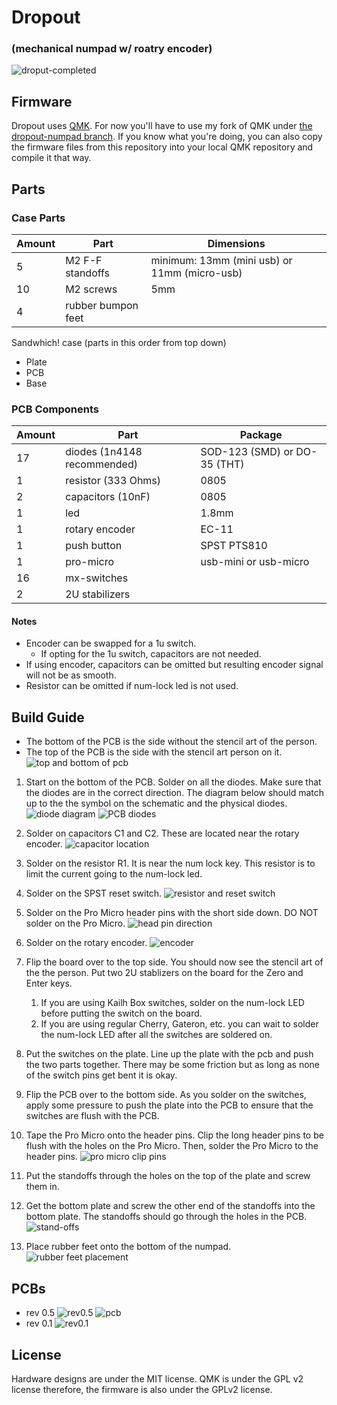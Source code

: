 # Dropout 
### (mechanical numpad w/ roatry encoder)

![droput-completed](/graphics/completed_dropout.jpg)


## Firmware
Dropout uses [QMK](https://github.com/qmk/qmk_firmware).
For now you'll have to use my fork of QMK under [the dropout-numpad branch](https://github.com/ec965/qmk_firmware/tree/dropout-numpad/keyboards/dropout).
If you know what you're doing, you can also copy the firmware files from this repository into your local QMK repository and compile it that way.

## Parts

### Case Parts
Amount | Part | Dimensions
--- | --- | ---
5 | M2 F-F standoffs | minimum: 13mm (mini usb) or 11mm (micro-usb)
10 | M2 screws | 5mm
4 | rubber bumpon feet

Sandwhich! case (parts in this order from top down)
*  Plate
*  PCB
*  Base

### PCB Components
Amount | Part | Package
--- | --- | ---
17 | diodes (1n4148 recommended) | SOD-123 (SMD) or DO-35 (THT)
1 | resistor (333 Ohms) | 0805
2 | capacitors (10nF) | 0805
1 | led | 1.8mm
1 | rotary encoder | EC-11
1 | push button | SPST PTS810
1 | pro-micro | usb-mini or usb-micro
16 | mx-switches | 
2 | 2U stabilizers | 

#### Notes
* Encoder can be swapped for a 1u switch.
  - If opting for the 1u switch, capacitors are not needed.
* If using encoder, capacitors can be omitted but resulting encoder signal will not be as smooth.
* Resistor can be omitted if num-lock led is not used.

## Build Guide

* The bottom of the PCB is the side without the stencil art of the person.
* The top of the PCB is the side with the stencil art person on it.
![top and bottom of pcb](/graphics/build_guide/top_bottom.jpg)

1. Start on the bottom of the PCB. Solder on all the diodes. Make sure that the diodes are in the correct direction. The diagram below should match up to the the symbol on the schematic and the physical diodes.
![diode diagram](https://sites.google.com/site/electriccircuitslol/_/rsrc/1472677828771/diodes-and-leds/DIODE%20USE.png?height=172&width=400)
![PCB diodes](/graphics/build_guide/1_diodes.jpg)

2. Solder on capacitors C1 and C2. These are located near the rotary encoder.
![capacitor location](/graphics/build_guide/2_capacitors.jpg)

3. Solder on the resistor R1. It is near the num lock key. This resistor is to limit the current going to the num-lock led.

4. Solder on the SPST reset switch.
![resistor and reset switch](/graphics/build_guide/3_4_resistor&reset.jpg)

5. Solder on the Pro Micro header pins with the short side down. DO NOT solder on the Pro Micro.
![head pin direction](/graphics/build_guide/5_headerpins.jpg)

6. Solder on the rotary encoder.
![encoder](/graphics/build_guide/6_encoder.jpg)

7. Flip the board over to the top side. You should now see the stencil art of the the person. Put two 2U stablizers on the board for the Zero and Enter keys.
    1. If you are using Kailh Box switches, solder on the num-lock LED before putting the switch on the board.
    2. If you are using regular Cherry, Gateron, etc. you can wait to solder the num-lock LED after all the switches are soldered on.

8. Put the switches on the plate. Line up the plate with the pcb and push the two parts together. There may be some friction but as long as none of the switch pins get bent it is okay.

9. Flip the PCB over to the bottom side. As you solder on the switches, apply some pressure to push the plate into the PCB to ensure that the switches are flush with the PCB.

10. Tape the Pro Micro onto the header pins. 
Clip the long header pins to be flush with the holes on the Pro Micro.
Then, solder the Pro Micro to the header pins.
![pro micro clip pins](/graphics/build_guide/10_promicro.jpg)
11. Put the standoffs through the holes on the top of the plate and screw them in.

12. Get the bottom plate and screw the other end of the standoffs into the bottom plate. The standoffs should go through the holes in the PCB.
![stand-offs](/graphics/build_guide/11_standoffs.jpg)

13. Place rubber feet onto the bottom of the numpad.
![rubber feet placement](/graphics/build_guide/13_feet.jpg)

## PCBs

* rev 0.5
![rev0.5](graphics/rev0.5.jpg "rev0.5")
![pcb](./graphics/pcb.png "PCB")
* rev 0.1
![rev0.1](./graphics/pcb-top-down.JPG "rev0.1")

## License

Hardware designs are under the MIT license. QMK is under the GPL v2 license therefore, the firmware is also under the GPLv2 license.